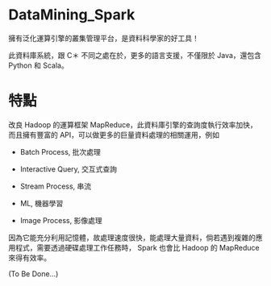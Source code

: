 # DataMining_Spark
擁有泛化運算引擎的叢集管理平台，是資料科學家的好工具！

此資料庫系統，跟 C＊ 不同之處在於，更多的語言支援，不僅限於 Java，還包含 Python 和 Scala。

# 特點

改良 Hadoop 的運算框架 MapReduce，此資料庫引擎的查詢度執行效率加快，而且擁有豐富的 API，可以做更多的巨量資料處理的相關運用，例如 

* Batch Process, 批次處理

* Interactive Query, 交互式查詢

* Stream Process, 串流

* ML, 機器學習

* Image Process, 影像處理

因為它能充分利用記憶體，故處理速度很快，能處理大量資料，倘若遇到複雜的應用程式，需要透過硬碟處理工作任務時， Spark 也會比 Hadoop 的 MapReduce 來得有效率。

(To Be Done...)
